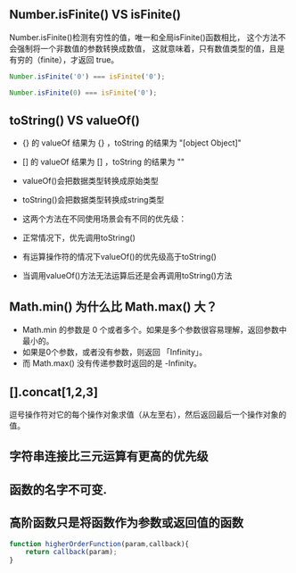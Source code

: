 ## Number.isFinite() VS isFinite()
Number.isFinite()检测有穷性的值，唯一和全局isFinite()函数相比，
这个方法不会强制将一个非数值的参数转换成数值，
这就意味着，只有数值类型的值，且是有穷的（finite），才返回 true。

```js
Number.isFinite('0') === isFinite('0');

Number.isFinite(0) === isFinite('0');
```

## toString() VS valueOf()
* {} 的 valueOf 结果为 {} ，toString 的结果为 "[object Object]"
* [] 的 valueOf 结果为 [] ，toString 的结果为 ""

* valueOf()会把数据类型转换成原始类型
* toString()会把数据类型转换成string类型
* 这两个方法在不同使用场景会有不同的优先级：
*   正常情况下，优先调用toString()
*   有运算操作符的情况下valueOf()的优先级高于toString()
*   当调用valueOf()方法无法运算后还是会再调用toString()方法

## Math.min() 为什么比 Math.max() 大？
+ Math.min 的参数是 0 个或者多个。如果是多个参数很容易理解，返回参数中最小的。
+ 如果是0个参数，或者没有参数，则返回 「Infinity」。
+ 而 Math.max() 没有传递参数时返回的是 -Infinity。

## [].concat[1,2,3]
逗号操作符对它的每个操作对象求值（从左至右），然后返回最后一个操作对象的值。

## 字符串连接比三元运算有更高的优先级 

## 函数的名字不可变.

## 高阶函数只是将函数作为参数或返回值的函数
```js
function higherOrderFunction(param,callback){
    return callback(param);
}
```